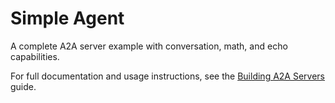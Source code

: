 # Simple Agent

A complete A2A server example with conversation, math, and echo capabilities.

For full documentation and usage instructions, see the [Building A2A Servers](https://github.com/mckinsey/agents-at-scale-ark/blob/main/docs/content/developer-guide/building-a2a-servers.mdx) guide.
